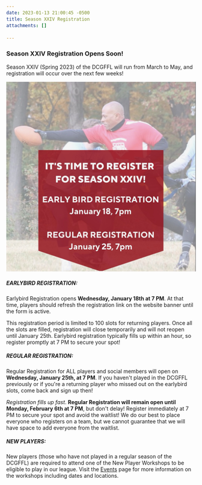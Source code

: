 ```yaml
---
date: 2023-01-13 21:00:45 -0500
title: Season XXIV Registration
attachments: []

---
```

### Season XXIV Registration Opens Soon!

Season XXIV (Spring 2023) of the DCGFFL will run from March to May, and registration will occur over the next few weeks!

![](/img/image-1-14-23-at-6-17-pm.jpeg)

##### EARLYBIRD REGISTRATION:

Earlybird Registration opens **Wednesday, January 18th at 7 PM**. At that time, players should refresh the registration link on the website banner until the form is active.

This registration period is limited to 100 slots for returning players. Once all the slots are filled, registration will close temporarily and will not reopen until January 25th. Earlybird registration typically fills up within an hour, so register promptly at 7 PM to secure your spot!

##### REGULAR REGISTRATION:

Regular Registration for ALL players and social members will open on **Wednesday, January 25th, at 7 PM**.  If you haven't played in the DCGFFL previously or if you're a returning player who missed out on the earlybird slots, come back and sign up then!

_Registration fills up fast_. **Regular Registration will remain open until Monday, February 6th at 7 PM**, but don't delay! Register immediately at 7 PM to secure your spot and avoid the waitlist! We do our best to place everyone who registers on a team, but we cannot guarantee that we will have space to add everyone from the waitlist.

##### NEW PLAYERS:

New players (those who have not played in a regular season of the DCGFFL) are required to attend one of the New Player Workshops to be eligible to play in our league. Visit the [Events](https://dcgffl.org/events/) page for more information on the workshops including dates and locations.
